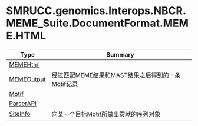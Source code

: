 ﻿
# SMRUCC.genomics.Interops.NBCR.MEME_Suite.DocumentFormat.MEME.HTML

|Type|Summary|
|----|-------|
|[MEMEHtml](./MEMEHtml.md)||
|[MEMEOutput](./MEMEOutput.md)|经过匹配MEME结果和MAST结果之后得到的一条Motif记录|
|[Motif](./Motif.md)||
|[ParserAPI](./ParserAPI.md)||
|[SiteInfo](./SiteInfo.md)|向某一个目标Motif所做出贡献的序列对象|

